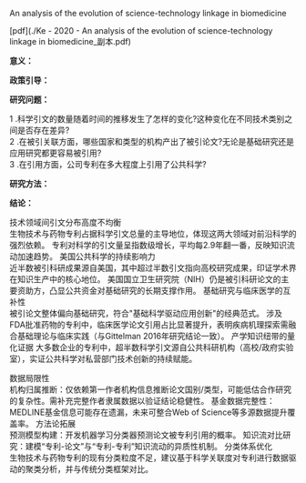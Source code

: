 An analysis of the evolution of science-technology linkage in biomedicine


[pdf](./Ke - 2020 - An analysis of the evolution of science-technology linkage in biomedicine_副本.pdf)  

**意义：**  

**政策引导：**  

**研究问题：** 

1 .科学引文的数量随着时间的推移发生了怎样的变化?这种变化在不同技术类别之间是否存在差异?  
2 .在被引关联方面，哪些国家和类型的机构产出了被引论文?无论是基础研究还是应用研究都更容易被引用?   
3 .在引用方面，公司专利在多大程度上引用了公共科学?

**研究方法：**




**结论：** 

技术领域间引文分布高度不均衡  
生物技术与药物专利占据科学引文总量的主导地位，体现这两大领域对前沿科学的强烈依赖。
专利对科学的引文量呈指数级增长，平均每2.9年翻一番，反映知识流动加速趋势。
美国公共科学的持续影响力  
近半数被引科研成果源自美国，其中超过半数引文指向高校研究成果，印证学术界在知识生产中的核心地位。
美国国立卫生研究院（NIH）仍是被引科研论文的主要资助方，凸显公共资金对基础研究的长期支撑作用。
基础研究与临床医学的互补性  
被引论文整体偏向基础研究，符合"基础科学驱动应用创新"的经典范式。
涉及FDA批准药物的专利中，临床医学论文引用占比显著提升，表明疾病机理探索需融合基础理论与临床实践（与Gittelman 2016年研究结论一致）。
产学知识纽带的量化证据 
大多数企业的专利中，超半数科学引文源自公共科研机构（高校/政府实验室），实证公共科学对私营部门技术创新的持续赋能。


数据局限性  
机构归属推断：仅依赖第一作者机构信息推断论文国别/类型，可能低估合作研究的复杂性。需补充完整作者隶属数据以验证结论稳健性。
基金数据完整性：MEDLINE基金信息可能存在遗漏，未来可整合Web of Science等多源数据提升覆盖率。
方法论拓展  
预测模型构建：开发机器学习分类器预测论文被专利引用的概率。
知识流对比研究：建模“专利-论文”与“专利-专利”知识流动的异质性机制。
分类体系优化  
生物技术与药物专利的现有分类粒度不足，建议基于科学关联度对专利进行数据驱动的聚类分析，并与传统分类框架对比。